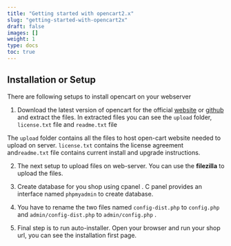 ```yaml
---
title: "Getting started with opencart2.x"
slug: "getting-started-with-opencart2x"
draft: false
images: []
weight: 1
type: docs
toc: true
---
```


## Installation or Setup
There are following setups to install opencart on your webserver

1. Download the latest version of opencart for the official [website][1] or [github][2] and extract the files. In extracted files you can see the `upload` folder,  `license.txt` file and `readme.txt` file

The `upload` folder contains all the files to host open-cart website needed to upload on server. `license.txt` contains the license agreement and`readme.txt` file contains current install and upgrade instructions.

2. The next setup to upload files on web-server. You can use the **filezilla** to upload the files. 

3. Create database for you shop using cpanel . C panel provides an interface named `phpmyadmin` to create database. 

4. You have to rename the two files named `config-dist.php` to `config.php` and `admin/config-dist.php` to `admin/config.php` .

5. Final step is to run auto-installer. Open your browser and run your shop url, you can see the installation first page. 




  [1]: http://www.opencart.com/index.php?route=download/download/
  [2]: https://github.com/opencart

